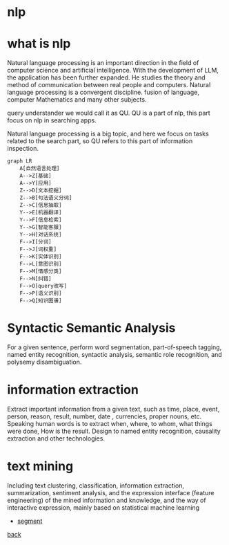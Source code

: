 nlp
===
# what is nlp

Natural language processing is an important direction in the 
field of computer science and artificial intelligence. With the
development of LLM, the application has been further expanded.
He studies the theory and method of communication between real 
people and computers. Natural language processing is a 
convergent discipline. fusion of language, computer Mathematics 
and many other subjects.

query understander we would call it as QU.
QU is a part of nlp, this part focus on nlp in searching  apps.


Natural language processing is a big topic, and here we focus 
on tasks related to the search part, so QU refers to this part 
of information inspection.

```mermaid
graph LR
    A[自然语言处理]
    A-->Z[基础]
    A-->Y[应用]
    Z-->D[文本挖掘]
    Z-->B[句法语义分词]
    Z-->C[信息抽取]
    Y-->E[机器翻译]
    Y-->F[信息检索]
    Y-->G[智能客服]
    Y-->H[对话系统]
    F-->I[分词]
    F-->J[词权重]
    F-->K[实体识别]
    F-->L[意图识别]
    F-->M[情感分类]
    F-->N[纠错]
    F-->O[query改写]
    F-->P[语义识别]
    F-->Q[知识图谱]
```

# Syntactic Semantic Analysis
For a given sentence, perform word segmentation,
part-of-speech tagging, named entity recognition, 
syntactic analysis, semantic role recognition, and 
polysemy disambiguation.

# information extraction
Extract important information from a given text, such as time, 
place, event, person, reason, result, number, date , currencies,
proper nouns, etc. Speaking human words is to extract when, where, to whom, what things
were done, How is the result. Design to named entity recognition,
causality extraction and other technologies.

# text mining
Including text clustering, classification, information extraction, 
summarization, sentiment analysis, and the expression interface 
(feature engineering) of the mined information and knowledge, and 
the way of interactive expression, mainly based on statistical 
machine learning

* [segment](seg/README.md)


[back](../README.md)